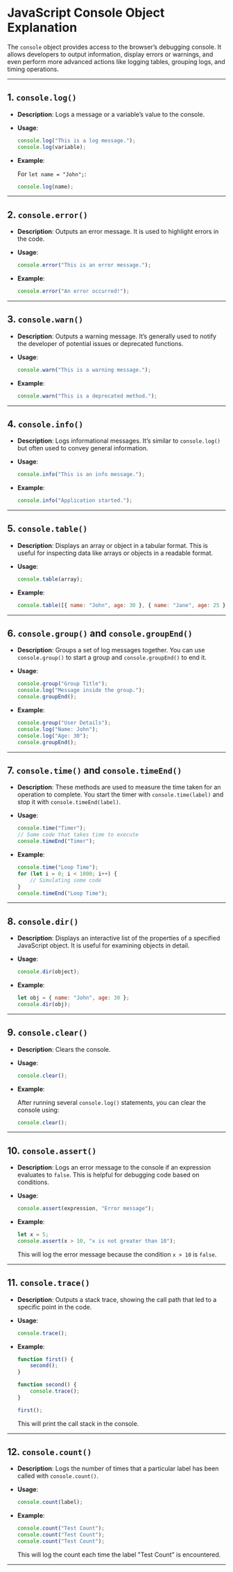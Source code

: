# JavaScript Console Object Explanation

The `console` object provides access to the browser’s debugging console. It allows developers to output information, display errors or warnings, and even perform more advanced actions like logging tables, grouping logs, and timing operations.

---

## 1. `console.log()`

- **Description**: Logs a message or a variable’s value to the console.
- **Usage**:

    ```js
    console.log("This is a log message.");
    console.log(variable);
    ```

- **Example**:

    For `let name = "John";`:

    ```js
    console.log(name);
    ```

---

## 2. `console.error()`

- **Description**: Outputs an error message. It is used to highlight errors in the code.
- **Usage**:

    ```js
    console.error("This is an error message.");
    ```

- **Example**:

    ```js
    console.error("An error occurred!");
    ```

---

## 3. `console.warn()`

- **Description**: Outputs a warning message. It’s generally used to notify the developer of potential issues or deprecated functions.
- **Usage**:

    ```js
    console.warn("This is a warning message.");
    ```

- **Example**:

    ```js
    console.warn("This is a deprecated method.");
    ```

---

## 4. `console.info()`

- **Description**: Logs informational messages. It’s similar to `console.log()` but often used to convey general information.
- **Usage**:

    ```js
    console.info("This is an info message.");
    ```

- **Example**:

    ```js
    console.info("Application started.");
    ```

---

## 5. `console.table()`

- **Description**: Displays an array or object in a tabular format. This is useful for inspecting data like arrays or objects in a readable format.
- **Usage**:

    ```js
    console.table(array);
    ```

- **Example**:

    ```js
    console.table([{ name: "John", age: 30 }, { name: "Jane", age: 25 }]);
    ```

---

## 6. `console.group()` and `console.groupEnd()`

- **Description**: Groups a set of log messages together. You can use `console.group()` to start a group and `console.groupEnd()` to end it.
- **Usage**:

    ```js
    console.group("Group Title");
    console.log("Message inside the group.");
    console.groupEnd();
    ```

- **Example**:

    ```js
    console.group("User Details");
    console.log("Name: John");
    console.log("Age: 30");
    console.groupEnd();
    ```

---

## 7. `console.time()` and `console.timeEnd()`

- **Description**: These methods are used to measure the time taken for an operation to complete. You start the timer with `console.time(label)` and stop it with `console.timeEnd(label)`.
- **Usage**:

    ```js
    console.time("Timer");
    // Some code that takes time to execute
    console.timeEnd("Timer");
    ```

- **Example**:

    ```js
    console.time("Loop Time");
    for (let i = 0; i < 1000; i++) {
        // Simulating some code
    }
    console.timeEnd("Loop Time");
    ```

---

## 8. `console.dir()`

- **Description**: Displays an interactive list of the properties of a specified JavaScript object. It is useful for examining objects in detail.
- **Usage**:

    ```js
    console.dir(object);
    ```

- **Example**:

    ```js
    let obj = { name: "John", age: 30 };
    console.dir(obj);
    ```

---

## 9. `console.clear()`

- **Description**: Clears the console.
- **Usage**:

    ```js
    console.clear();
    ```

- **Example**:

    After running several `console.log()` statements, you can clear the console using:

    ```js
    console.clear();
    ```

---

## 10. `console.assert()`

- **Description**: Logs an error message to the console if an expression evaluates to `false`. This is helpful for debugging code based on conditions.
- **Usage**:

    ```js
    console.assert(expression, "Error message");
    ```

- **Example**:

    ```js
    let x = 5;
    console.assert(x > 10, "x is not greater than 10");
    ```

    This will log the error message because the condition `x > 10` is `false`.

---

## 11. `console.trace()`

- **Description**: Outputs a stack trace, showing the call path that led to a specific point in the code.
- **Usage**:

    ```js
    console.trace();
    ```

- **Example**:

    ```js
    function first() {
        second();
    }
    
    function second() {
        console.trace();
    }
    
    first();
    ```

    This will print the call stack in the console.

---

## 12. `console.count()`

- **Description**: Logs the number of times that a particular label has been called with `console.count()`.
- **Usage**:

    ```js
    console.count(label);
    ```

- **Example**:

    ```js
    console.count("Test Count");
    console.count("Test Count");
    console.count("Test Count");
    ```

    This will log the count each time the label "Test Count" is encountered.

---
